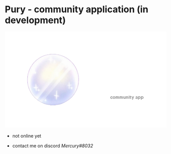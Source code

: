 # Pury - community application (in development)

![](https://github.com/mercuryVM/pury/blob/main/pury%20logo.png)

- not online yet

- contact me on discord _Mercury#8032_
